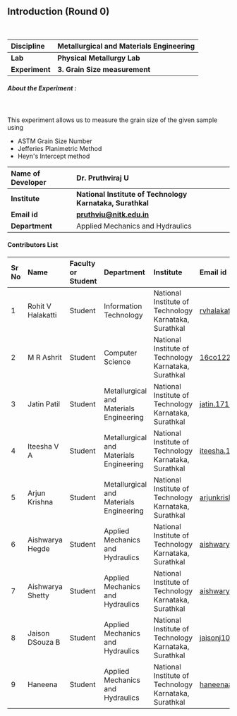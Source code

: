 ## Introduction (Round 0)

<br>

<b>Discipline | <b>Metallurgical and Materials Engineering
:--|:--|
<b> Lab | <b> Physical Metallurgy Lab
<b> Experiment|     <b> 3. Grain Size measurement

<h5> About the Experiment : </h5> <br>

This experiment allows us to measure the grain size of the given sample using<br>
<ul>
<li>ASTM Grain Size Number</li>
<li>Jefferies Planimetric Method</li>
<li>Heyn's Intercept method</li>
</ul> 

<b>Name of Developer | <b> Dr. Pruthviraj U
:--|:--|
<b> Institute | <b> National Institute of Technology Karnataka, Surathkal
<b> Email id|     <b> pruthviu@nitk.edu.in
<b> Department | Applied Mechanics and Hydraulics

#### Contributors List

Sr No | Name | Faculty or Student | Department| Institute | Email id
:--|:--|:--|:--|:--|:--|
1 | Rohit V Halakatti | Student | Information Technology | National Institute of Technology Karnataka, Surathkal | rvhalakatti123@gmail.com
2 | M R Ashrit | Student | Computer Science | National Institute of Technology Karnataka, Surathkal |16co122.ashrit@nitk.edu.in
3 | Jatin Patil | Student | Metallurgical and Materials Engineering | National Institute of Technology Karnataka, Surathkal |jatin.171mt017@nitk.edu.in
4 | Iteesha V A | Student | Metallurgical and Materials Engineering | National Institute of Technology Karnataka, Surathkal |iteesha.171mt016@nitk.edu.in
5 | Arjun Krishna | Student | Metallurgical and Materials Engineering | National Institute of Technology Karnataka, Surathkal |arjunkrishna.171mt005@nitk.edu.in
6 | Aishwarya Hegde | Student | Applied Mechanics and Hydraulics | National Institute of Technology Karnataka, Surathkal |aishwaryahegde29@gmail.com
7 | Aishwarya Shetty | Student | Applied Mechanics and Hydraulics | National Institute of Technology Karnataka, Surathkal |aishwarya.shetty1995@gmail.com
8 | Jaison DSouza B | Student | Applied Mechanics and Hydraulics | National Institute of Technology Karnataka, Surathkal |jaisonj1010@gmail.com 
9 | Haneena | Student | Applied Mechanics and Hydraulics | National Institute of Technology Karnataka, Surathkal |haneenaatheeq@gmail.com
